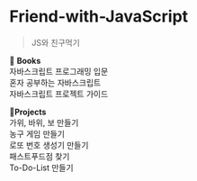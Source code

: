 # Friend-with-JavaScript<br>
> JS와 친구먹기<br>

📔 <b>Books</b><br>
자바스크립트 프로그래밍 입문<br>
혼자 공부하는 자바스크립트<br>
자바스크립트 프로젝트 가이드<br>

🤹‍<b>Projects</b><br>
가위, 바위, 보 만들기<br>
농구 게임 만들기<br>
로또 번호 생성기 만들기<br>
패스트푸드점 찾기<br>
To-Do-List 만들기<br>

